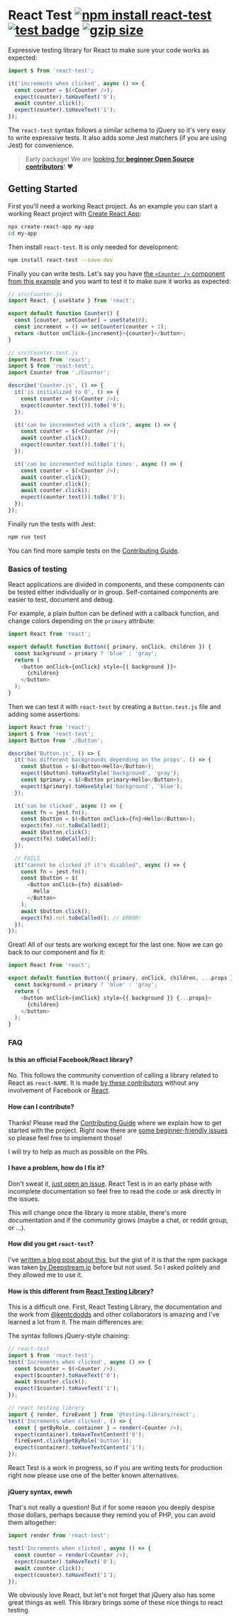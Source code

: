 # React Test [![npm install react-test](https://img.shields.io/badge/npm%20install-react--test-blue.svg)](https://www.npmjs.com/package/react-test) [![test badge](https://github.com/franciscop/react-test/workflows/tests/badge.svg)](https://github.com/franciscop/react-test/actions) [![gzip size](https://img.badgesize.io/franciscop/react-test/master/index.min.js.svg?compression=gzip)](https://github.com/franciscop/react-test/blob/master/index.min.js)

Expressive testing library for React to make sure your code works as expected:

```js
import $ from 'react-test';

it('increments when clicked', async () => {
  const counter = $(<Counter />);
  expect(counter).toHaveText('0');
  await counter.click();
  expect(counter).toHaveText('1');
});
```

The `react-test` syntax follows a similar schema to jQuery so it's very easy to write expressive tests. It also adds some Jest matchers (if you are using Jest) for convenience.

> Early package! We are [looking for **beginner Open Source contributors**](https://github.com/franciscop/react-test/blob/master/Contributing.md)! ❤️

## Getting Started

First you'll need a working React project. As an example you can start a working React project with [Create React App](https://create-react-app.dev/):

```bash
npx create-react-app my-app
cd my-app
```

Then install `react-test`. It is only needed for development:

```bash
npm install react-test --save-dev
```

Finally you can write tests. Let's say you have [the `<Counter />` component from this example](#counter) and you want to test it to make sure it works as expected:

```js
// src/Counter.js
import React, { useState } from 'react';

export default function Counter() {
  const [counter, setCounter] = useState(0);
  const increment = () => setCounter(counter + 1);
  return <button onClick={increment}>{counter}</button>;
}
```

```js
// src/Counter.test.js
import React from 'react';
import $ from 'react-test';
import Counter from './Counter';

describe('Counter.js', () => {
  it('is initialized to 0', () => {
    const counter = $(<Counter />);
    expect(counter.text()).toBe('0');
  });

  it('can be incremented with a click', async () => {
    const counter = $(<Counter />);
    await counter.click();
    expect(counter.text()).toBe('1');
  });

  it('can be incremented multiple times', async () => {
    const counter = $(<Counter />);
    await counter.click();
    await counter.click();
    await counter.click();
    expect(counter.text()).toBe('3');
  });
});
```

Finally run the tests with Jest:

```bash
npm run test
```

You can find more sample tests on the [Contributing Guide](./Contributing.md).

### Basics of testing

React applications are divided in components, and these components can be tested either individually or in group. Self-contained components are easier to test, document and debug.

For example, a plain button can be defined with a callback function, and change colors depending on the `primary` attribute:

```js
import React from 'react';

export default function Button({ primary, onClick, children }) {
  const background = primary ? 'blue' : 'gray';
  return (
    <button onClick={onClick} style={{ background }}>
      {children}
    </button>
  );
}
```

Then we can test it with `react-test` by creating a `Button.test.js` file and adding some assertions:

```js
import React from 'react';
import $ from 'react-test';
import Button from './Button';

describe('Button.js', () => {
  it('has different backgrounds depending on the props', () => {
    const $button = $(<Button>Hello</Button>);
    expect($button).toHaveStyle('background', 'gray');
    const $primary = $(<Button primary>Hello</Button>);
    expect($primary).toHaveStyle('background', 'blue');
  });

  it('can be clicked', async () => {
    const fn = jest.fn();
    const $button = $(<Button onClick={fn}>Hello</Button>);
    expect(fn).not.toBeCalled();
    await $button.click();
    expect(fn).toBeCalled();
  });

  // FAILS
  it("cannot be clicked if it's disabled", async () => {
    const fn = jest.fn();
    const $button = $(
      <Button onClick={fn} disabled>
        Hello
      </Button>
    );
    await $button.click();
    expect(fn).not.toBeCalled(); // ERROR!
  });
});
```

Great! All of our tests are working except for the last one. Now we can go back to our component and fix it:

```js
import React from 'react';

export default function Button({ primary, onClick, children, ...props }) {
  const background = primary ? 'blue' : 'gray';
  return (
    <button onClick={onClick} style={{ background }} {...props}>
      {children}
    </button>
  );
}
```

### FAQ

#### Is this an official Facebook/React library?

No. This follows the community convention of calling a library related to React as `react-NAME`. It is made [by these contributors](https://github.com/franciscop/react-test/graphs/contributors) without any involvement of Facebook or [React](https://reactjs.org/).

#### How can I contribute?

Thanks! Please read the [Contributing Guide](./Contributing.md) where we explain how to get started with the project. Right now there are [some beginner-friendly issues](https://github.com/franciscop/react-test/labels/good%20first%20issue) so please feel free to implement those!

I will try to help as much as possible on the PRs.

#### I have a problem, how do I fix it?

Don't sweat it, [just open an issue](https://github.com/franciscop/react-test/issues/new). React Test is in an early phase with incomplete documentation so feel free to read the code or ask directly in the issues.

This will change once the library is more stable, there's more documentation and if the community grows (maybe a chat, or reddit group, or ...).

#### How did you get `react-test`?

I've [written a blog post about this](https://medium.com/server-for-node-js/getting-a-great-npm-name-b0b2b27a0e1b), but the gist of it is that the npm package was taken [by Deepstream.io](https://deepstream.io/) before but not used. So I asked politely and they allowed me to use it.

#### How is this different from [React Testing Library](https://testing-library.com/docs/react-testing-library/intro)?

This is a difficult one. First, React Testing Library, the documentation and the work from [@kentcdodds](https://github.com/kentcdodds) and other collaborators is amazing and I've learned a lot from it. The main differences are:

The syntax follows jQuery-style chaining:

```js
// react-test
import $ from 'react-test';
test('Increments when clicked', async () => {
  const $counter = $(<Counter />);
  expect($counter).toHaveText('0');
  await $counter.click();
  expect($counter).toHaveText('1');
});

// react testing library
import { render, fireEvent } from '@testing-library/react';
test('Increments when clicked', () => {
  const { getByRole, container } = render(<Counter />);
  expect(container).toHaveTextContent('0');
  fireEvent.click(getByRole('button'));
  expect(container).toHaveTextContent('1');
});
```

React Test is a work in progress, so if you are writing tests for production right now please use one of the better known alternatives.

#### jQuery syntax, ewwh

That's not really a question! But if for some reason you deeply despise those dollars, perhaps because they remind you of PHP, you can avoid them altogether:

```js
import render from 'react-test';

test('Increments when clicked', async () => {
  const counter = render(<Counter />);
  expect(counter).toHaveText('0');
  await counter.click();
  expect(counter).toHaveText('1');
});
```

We obviously love React, but let's not forget that jQuery also has some great things as well. This library brings some of these nice things to react testing.

